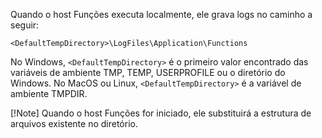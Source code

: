 Quando o host Funções executa localmente, ele grava logs no caminho a seguir:

```
<DefaultTempDirectory>\LogFiles\Application\Functions
```

No Windows, `<DefaultTempDirectory>` é o primeiro valor encontrado das variáveis de ambiente TMP, TEMP, USERPROFILE ou o diretório do Windows.
No MacOS ou Linux, `<DefaultTempDirectory>` é a variável de ambiente TMPDIR.

[!Note]
Quando o host Funções for iniciado, ele substituirá a estrutura de arquivos existente no diretório.